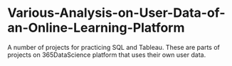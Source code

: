 # Various-Analysis-on-User-Data-of-an-Online-Learning-Platform
A number of projects for practicing SQL and Tableau. These are parts of projects on 365DataScience platform that uses their own user data.
